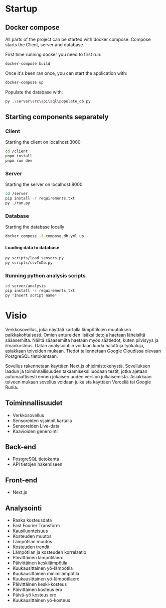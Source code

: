 # Startup

## Docker compose

All parts of the project can be started with docker compose. Compose starts the Client, server and database.

First time running docker you need to first run:
```bash
docker-compose build
```
Once it's been ran once, you can start the application with:
```bash
docker-compose up
```
Populate the database with:
```bash
py .\server\src\api\sql\populate_db.py
```
## Starting components separately

### Client

Starting the client on localhost:3000

```bash
cd /client
pnpm install
pnpm run dev
```

### Server

Starting the server on localhost:8000

```bash
cd /server
pip install -r requirements.txt
py ./run.py
```

### Database

Starting the database locally

```bash
docker compose -f compose.db.yml up
```

#### Loading data to database

```bash
py scripts/load_sensors.py
py scripts/csvToDb.py
```

### Running python analysis scripts
```bash
cd server/analysis
pip install -r requirements.txt
py *Insert script name*
```

# Visio

Verkkosovellus, joka näyttää kartalla lämpötilojen muutoksen paikkakohtaisesti. Omien antureiden lisäksi tietoja haetaan läheisiltä sääasemilta. Näiltä sääasemilta haetaan myös säätiedot, kuten pilvisyys ja ilmankosteus. Datan analysointiin voidaan luoda haluttuja työkaluja, asiakkaan toiveiden mukaan. Tiedot tallennetaan Google Cloudissa olevaan PostgreSQL tietokantaan.

Sovellus rakennetaan käyttäen Next.js ohjelmistokehystä. Sovelluksen laadun ja toiminnallisuuden takaamiseksi luodaan testit, jotka ajetaan automaattisesti ennen jokaisen uuden version julkaisemista. Asiakkaan toiveen mukaan sovellus voidaan julkaista käyttäen Verceliä tai Google Runia.

## Toiminnallisuudet

- Verkkosovellus
- Sensoreiden sijainnit kartalla
- Sensoreiden Live-data
- Kaavioiden generointi

## Back-end

- PostgreSQL tietokanta
- API tietojen hakemiseen

## Front-end

- Next.js

## Analysointi

- Raaka kosteusdata
- Fast Fourier Transform
- Kausiluonteisuus
- Kosteuden muutos
- Lämpötilan muutos
- Kosteuden trendit
- Lämpötilan ja kosteuden korrelaatio
- Päivittäinen lämpötilaero
- Päivittäinen keskilämpötila
- Kuukausittainen yö-lämpötila
- Kuukausittainen minimilämpötila
- Kuukausittainen yö-lämpötilaero
- Päivittäinen keski-kosteus
- Päivittäinen kosteus ero
- Päivä-yö kosteus ero
- Kuukausittainen yö-kosteus
